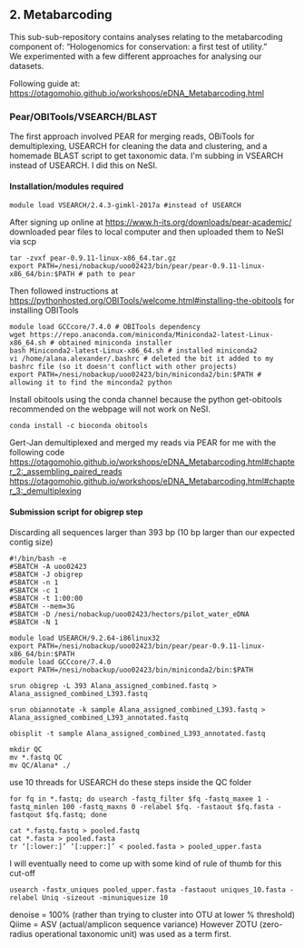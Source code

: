 ## 2. Metabarcoding
This sub-sub-repository contains analyses relating to the metabarcoding component of:
“Hologenomics for conservation: a first test of utility.”  
We experimented with a few different approaches for analysing our datasets.

Following guide at: https://otagomohio.github.io/workshops/eDNA_Metabarcoding.html

### Pear/OBITools/VSEARCH/BLAST
The first approach involved PEAR for merging reads, OBiTools for demultiplexing, USEARCH for cleaning the data and clustering, and a homemade BLAST script to get taxonomic data. I'm subbing in VSEARCH instead of USEARCH. I did this on NeSI.

#### Installation/modules required
```
module load VSEARCH/2.4.3-gimkl-2017a #instead of USEARCH
```
After signing up online at https://www.h-its.org/downloads/pear-academic/ downloaded pear files to local computer and then uploaded them to NeSI via scp
```
tar -zvxf pear-0.9.11-linux-x86_64.tar.gz
export PATH=/nesi/nobackup/uoo02423/bin/pear/pear-0.9.11-linux-x86_64/bin:$PATH # path to pear
```
Then followed instructions at https://pythonhosted.org/OBITools/welcome.html#installing-the-obitools for installing OBITools
```
module load GCCcore/7.4.0 # OBITools dependency
wget https://repo.anaconda.com/miniconda/Miniconda2-latest-Linux-x86_64.sh # obtained miniconda installer
bash Miniconda2-latest-Linux-x86_64.sh # installed miniconda2
vi /home/alana.alexander/.bashrc # deleted the bit it added to my bashrc file (so it doesn't conflict with other projects)
export PATH=/nesi/nobackup/uoo02423/bin/miniconda2/bin:$PATH # allowing it to find the minconda2 python
```
Install obitools using the conda channel because the python get-obitools recommended on the webpage will not work on NeSI.

```
conda install -c bioconda obitools
```

Gert-Jan demultiplexed and merged my reads via PEAR for me with the following code https://otagomohio.github.io/workshops/eDNA_Metabarcoding.html#chapter_2:_assembling_paired_reads  
https://otagomohio.github.io/workshops/eDNA_Metabarcoding.html#chapter_3:_demultiplexing  


#### Submission script for obigrep step
Discarding all sequences larger than 393 bp (10 bp larger than our expected contig size)
```
#!/bin/bash -e 
#SBATCH -A uoo02423
#SBATCH -J obigrep
#SBATCH -n 1
#SBATCH -c 1 
#SBATCH -t 1:00:00
#SBATCH --mem=3G
#SBATCH -D /nesi/nobackup/uoo02423/hectors/pilot_water_eDNA 
#SBATCH -N 1

module load USEARCH/9.2.64-i86linux32
export PATH=/nesi/nobackup/uoo02423/bin/pear/pear-0.9.11-linux-x86_64/bin:$PATH
module load GCCcore/7.4.0
export PATH=/nesi/nobackup/uoo02423/bin/miniconda2/bin:$PATH

srun obigrep -L 393 Alana_assigned_combined.fastq > Alana_assigned_combined_L393.fastq
```

```
srun obiannotate -k sample Alana_assigned_combined_L393.fastq > Alana_assigned_combined_L393_annotated.fastq
```
```
obisplit -t sample Alana_assigned_combined_L393_annotated.fastq
```
```
mkdir QC
mv *.fastq QC
mv QC/Alana* ./
```
use 10 threads for USEARCH
do these steps inside the QC folder
```
for fq in *.fastq; do usearch -fastq_filter $fq -fastq_maxee 1 -fastq_minlen 100 -fastq_maxns 0 -relabel $fq. -fastaout $fq.fasta -fastqout $fq.fastq; done
```
```
cat *.fastq.fastq > pooled.fastq
cat *.fasta > pooled.fasta
tr ‘[:lower:]’ ‘[:upper:]’ < pooled.fasta > pooled_upper.fasta
```
I will eventually need to come up with some kind of rule of thumb for this cut-off
```
usearch -fastx_uniques pooled_upper.fasta -fastaout uniques_10.fasta -relabel Uniq -sizeout -minuniquesize 10
```
denoise = 100% (rather than trying to cluster into OTU at lower % threshold)
Qiime = ASV (actual/amplicon sequence variance)
However ZOTU (zero-radius operational taxonomic unit) was used as a term first.



